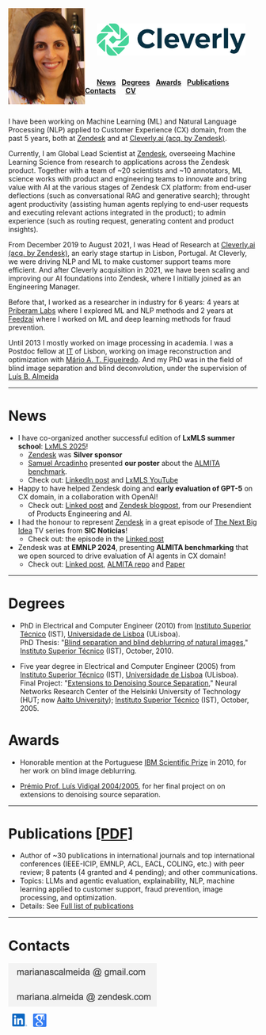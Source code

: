 <!---  
# Mariana S. C. Almeida 
<table><tr><td>
</td></tr></table>
<kbd></kbd>
https://github.com/fefong/markdown_readme/blob/master/README.md
https://raw.githubusercontent.com/fefong/markdown_readme/master/README.md
https://www.markdownguide.org/basic-syntax#headings
[a relative link](another-page.md)
-->

<img align="left" src="images/rsz_rsz_img_mla.jpg" width="155"> 

<br>

 &nbsp; &nbsp; &nbsp; <img align="center" src="images/CleverlyLogo.png" width="300">  

<br>

 &nbsp; &nbsp; &nbsp; [**News**](#news)  &nbsp;  [**Degrees**](#degrees)  &nbsp; [**Awards**](#awards) &nbsp; [**Publications**](#publications) &nbsp; [**Contacts**](#contacts)
 &nbsp; &nbsp; [**CV**](https://raw.githubusercontent.com/MarianaAlmeida/marianaalmeida.github.io/94f9e116754d5fd581774fb848137799793d589b/documents/MarianaSCAlmeida_CV.pdf)

<br>

<!---  
&nbsp; &nbsp; &nbsp; [<img align="center" src="images/linkedin_logo.svg" width="30">](https://www.linkedin.com/in/marianaalmeida/)
&nbsp; [<img align="center" src="images/scholar_logo5.png" width="27">](https://scholar.google.com/citations?user=1_U5zugAAAAJ&hl=en&authuser=1&oi=sra)

<br>
-->

<!---  
boarder="100px solid blue" width="180" padding="200px" margin="20px"
padding="5px"
0 10px
margin:20px 30px
padding-left
padding-right
 box-sizing="border-box"
![alt text]("images/rsz_img_mla.jpg")
![alt text]("https://github.com/MarianaAlmeida/marianaalmeida.github.io/blob/master/images/rsz_img_mla.jpg")
https://github.com/MarianaAlmeida/marianaalmeida.github.io/blob/master/
&nbsp;
-->

I have been working on Machine Learning (ML) and Natural Language Processing (NLP) applied to Customer Experience (CX) domain, from the past 5 years, both at [Zendesk](https://zendesk.com) and at [Cleverly.ai (acq. by Zendesk)](https://www.linkedin.com/company/cleverlyai/).

Currently, I am Global Lead Scientist at [Zendesk](https://zendesk.com), overseeing Machine Learning Science from research to applications across the Zendesk product. Together with a team of ~20 scientists and ~10 annotators, ML science works with product and engineering teams to innovate and bring value with AI at the various stages of Zendesk CX platform: from end-user deflections (such as conversational RAG and generative search); throught agent productivity (assisting human agents replying to end-user requests and executing relevant actions integrated in the product); to admin experience (such as routing request, generating content and product insights).

From December 2019 to August 2021, I was Head of Research at [Cleverly.ai (acq. by Zendesk)](https://www.linkedin.com/company/cleverlyai/), an early stage startup in Lisbon, Portugal. At Cleverly, we were driving NLP and ML to make customer support teams more efficient. And after Cleverly acquisition in 2021, we have been scaling and improving our AI foundations into Zendesk, where I initially joined as an Engineering Manager.

Before that, I worked as a researcher in industry for 6 years: 4 years at [Priberam Labs](http://labs.priberam.com/) where I explored ML and NLP methods and 2 years at [Feedzai](https://feedzai.com/) where I worked on ML and deep learning methods for fraud prevention.

Until 2013 I mostly worked on image processing in academia. I was a Postdoc fellow at [IT](https://www.it.pt/) of Lisbon, working on image reconstruction and optimization with [Mário A. T. Figueiredo](http://www.lx.it.pt/~mtf/). And my PhD was in the field of blind image separation and blind deconvolution, under the supervision of [Luís B. Almeida](http://www.lx.it.pt/~lbalmeida/)

<!--- , at [IT](https://www.it.pt/) of Lisbon, Portugal.-->


___

# News 

<ul style="margin-top:0; margin-bottom:0; padding-left:20px;">
  <li>
    I have co-organized another successful edition of <b>LxMLS summer school</b>: <a href="http://lxmls.it.pt/2025/">LxMLS 2025</a>!
    <ul style="margin-top:0; margin-bottom:0; padding-left:20px;">
      <li>
         <a href="https://zendesk.com/">Zendesk</a>  was <b>Silver sponsor</b> 
      </li>
     <li>
         <a href="https://www.linkedin.com/in/samuel-arcadinho/">Samuel Arcadinho</a> presented <b>our poster</b> about the <a href="https://lnkd.in/dwQYRPWk">ALMITA benchmark</a>.
      </li>
      <li>
     Check out: 
<a href="https://www.linkedin.com/posts/marianaalmeida_zendesk-lxmls-nlp-activity-7358870183840563200-EaM_?utm_source=share&utm_medium=member_desktop&rcm=ACoAAADKrgMBUiZ0-XqSg4sXTofsEl7Aqy7Txsg">LinkedIn post</a> 
and 
<a href="https://www.youtube.com/watch?v=gTDxn3aiut0&list=PLQl_xdhSmQejlq2Asgq55T60dlJkXbFPx">LxMLS YouTube</a> 
      </li>
     </ul>
  </li>
</ul>

<ul style="margin-top:0; margin-bottom:0; padding-left:20px;">
  <li>
    Happy to have helped Zendesk doing and <b>early evaluation of GPT-5</b> on CX domain, in a collaboration with OpenAI!
    <ul style="margin-top:0; margin-bottom:0; padding-left:20px;">
      <li>
         Check out: 
<a href="https://www.linkedin.com/posts/supadhyay_zendesk-ai-gpt-5-setting-the-pace-for-activity-7359296132453224448-GYlY/?utm_source=share&utm_medium=member_desktop&rcm=ACoAAADKrgMBUiZ0-XqSg4sXTofsEl7Aqy7Txsg">Linked post</a> 
and 
<a href="http://zendesk.com/blog/zip2-zendesk-ai-gpt-5/">Zendesk blogpost</a>, 
from our Presendient of Products Engineering and AI.
      </li>
     </ul>
  </li>
</ul>

<ul style="margin-top:0; margin-bottom:0; padding-left:20px;">
  <li>
I had the honour to represent <a href="https://zendesk.com">Zendesk</a> in a great episode of <a href="https://www.linkedin.com/company/thenextbigidea/">The Next Big Idea</a> TV series from <b>SIC Noticias</b>!    
   <ul style="margin-top:0; margin-bottom:0; padding-left:20px;">
      <li>
         Check out: the episode in the 
<a href="https://www.linkedin.com/posts/marianaalmeida_retalho-ecommerce-saaeqde-activity-7348289711955677185-akUq?utm_source=share&utm_medium=member_desktop&rcm=ACoAAADKrgMBUiZ0-XqSg4sXTofsEl7Aqy7Txsg">Linked post</a>
      </li>
     </ul>
  </li>
</ul>

<ul style="margin-top:0; margin-bottom:0; padding-left:20px;">
  <li>
Zendesk was at <b>EMNLP 2024</b>, presenting <b>ALMITA benchmarking</b> that we open sourced to drive evaluation of AI agents in CX domain!
   <ul style="margin-top:0; margin-bottom:0; padding-left:20px;">
      <li>
        Check out: 
<a href="https://www.linkedin.com/posts/activity-7263888570686328832-0HCK?utm_source=share&utm_medium=member_desktop&rcm=ACoAAADKrgMBUiZ0-XqSg4sXTofsEl7Aqy7Txsg">Linked post</a>,
<a href="https://github.com/zendesk/almita-dataset">ALMITA repo</a> and
<a href="https://aclanthology.org/2024.genbench-1.4/">Paper</a>
      </li>
     </ul>
  </li>
</ul>
<!--- 
* I have co-organized another successful edition of LxMLS summer school -- [LxMLS 2025](http://lxmls.it.pt/2025/)!
  * [Zendesk](https://zendesk.com) was Silver sponsor and [Samuel Arcadinho](https://www.linkedin.com/in/samuel-arcadinho/) presented ou poster about the [ALMITA benchmark](https://lnkd.in/dwQYRPWk).
  * Check out: [LinkedIn post](https://www.linkedin.com/posts/marianaalmeida_zendesk-lxmls-nlp-activity-7358870183840563200-EaM_?utm_source=share&utm_medium=member_desktop&rcm=ACoAAADKrgMBUiZ0-XqSg4sXTofsEl7Aqy7Txsg) and [LxMLS YouTube](https://www.youtube.com/watch?v=gTDxn3aiut0&list=PLQl_xdhSmQejlq2Asgq55T60dlJkXbFPx)


* Happy to have helped Zendesk doing and early evaluation of GPT-5 on CX domain, in a collaboration with OpenAI.
  * Check out: [Linked post](https://www.linkedin.com/posts/supadhyay_zendesk-ai-gpt-5-setting-the-pace-for-activity-7359296132453224448-GYlY/?utm_source=share&utm_medium=member_desktop&rcm=ACoAAADKrgMBUiZ0-XqSg4sXTofsEl7Aqy7Txsg) and [Zendesk blogpost](http://zendesk.com/blog/zip2-zendesk-ai-gpt-5/) from our Presendient of Products Engineering and AI

 
* I had the honour to represent [Zendesk](https://zendesk.com) in this great episode of [The Next Big Idea](https://www.linkedin.com/company/thenextbigidea/) TV program from SIC Noticias.
  * Check out: the episode in the [Linked post](https://www.linkedin.com/posts/marianaalmeida_retalho-ecommerce-saaeqde-activity-7348289711955677185-akUq?utm_source=share&utm_medium=member_desktop&rcm=ACoAAADKrgMBUiZ0-XqSg4sXTofsEl7Aqy7Txsg)


* Zendesk was present at EMNLP 2024, presenting [ALMITA benchmarking](https://github.com/zendesk/almita-dataset) that Zendesk open sourced to drive evaluation of AI agents in CX domain!
  * Check out: [Linked post](https://www.linkedin.com/posts/activity-7263888570686328832-0HCK?utm_source=share&utm_medium=member_desktop&rcm=ACoAAADKrgMBUiZ0-XqSg4sXTofsEl7Aqy7Txsg); [ALMITA repo](https://github.com/zendesk/almita-dataset) wih open sourced benchmarking; [Paper](https://aclanthology.org/2024.genbench-1.4/)
-->  

<!--- 
7,48,66
69,212,153
https://www.ginifab.com/feeds/pms/color_picker_from_image.php
style="font-size: 250%"
48,148,107

-->
<!---
* <span style="color:rgb(182,0,59)">**Hiring:**</span> &nbsp;[Cleverly](https://cleverly.ai/) got a european **SME Innovation Associate** grant to hire a PhD in NLP or a Researcher with equivalent experience for one year. If you are interested, see more details [here](https://cleverly.ai/jobs/#job-494138) or [contact me](#contacts)!


* <span style="color:rgb(182,0,59)">**Hiring:**</span> &nbsp;[Cleverly](https://cleverly.ai/) has opened **Internships** on ML and NLP projects. If you are interested, please [contact me](#contacts).

* I am co-organizing [LxMLS 2020](http://lxmls.it.pt/2020/). This year LxMLS will be a **fully on-line school**.

* In december 2019 I joined [Cleverly](https://cleverly.ai/) :-) We are building AI-driven solutions that make customer support teams more efficient!
-->
___

# Degrees 


* PhD in Electrical and Computer Engineer (2010) from [Instituto Superior Técnico](https://tecnico.ulisboa.pt/pt/)  (IST), [Universidade de Lisboa](https://www.ulisboa.pt/) (ULisboa).
<br> PhD Thesis: "[Blind separation and blind deblurring of natural images](http://www.lx.it.pt/~mscla/MA_pdfs/PhDThesis_MarianaAlmeida2010.pdf)," [Instituto Superior Técnico](https://tecnico.ulisboa.pt/pt/) (IST), October, 2010. 

* Five year degree in Electrical and Computer Engineer (2005) from [Instituto Superior Técnico](https://tecnico.ulisboa.pt/pt/)  (IST), [Universidade de Lisboa](https://www.ulisboa.pt/) (ULisboa).
<br> Final Project: "[Extensions to Denoising Source Separation](http://www.lx.it.pt/~mscla/MA_pdfs/MarianaSCAlmeida_TFC_05.pdf)," Neural Networks Research Center of the Helsinki University of Technology (HUT; now [Aalto University](https://www.aalto.fi/en)); [Instituto Superior Técnico](https://tecnico.ulisboa.pt/pt/) (IST), October, 2005. 

# Awards 

* Honorable mention at the Portuguese [IBM Scientific Prize](https://www.ibm.com/;www-05.ibm.com/pt/pc/premio.html) in 2010, for her work on blind image deblurring.

* [Prémio Prof. Luís Vidigal 2004/2005](http://premio-vidigal.inesc.pt/), for her final project on on extensions to denoising source separation.

___

# Publications  [[PDF]](https://raw.githubusercontent.com/MarianaAlmeida/marianaalmeida.github.io/94f9e116754d5fd581774fb848137799793d589b/documents/MarianaSCAlmeida_ListPublications.pdf)

* Author of ~30 publications in international journals and top international conferences (IEEE-ICIP, EMNLP, ACL, EACL, COLING, etc.) with peer review; 8 patents (4 granted and 4 pending); and other communications.
* Topics: LLMs and agentic evaluation, explainability, NLP, machine learning applied to customer support, fraud prevention, image processing, and optimization. 
* Details: See [Full list of publications](https://raw.githubusercontent.com/MarianaAlmeida/marianaalmeida.github.io/94f9e116754d5fd581774fb848137799793d589b/documents/MarianaSCAlmeida_ListPublications.pdf)


<!--
## Patents

* National Patent: "Processo de focagem cega de imagens," BPI: 246/2009, 2009.

## Journals

* **Mariana S. C. Almeida** and [Mário A. T. Figueiredo](http://www.lx.it.pt/~mtf/), 
<br> "[Deconvolving images with unknown boundaries using the alternating direction method of multipliers](http://arxiv.org/abs/1210.2687)," 
<br> IEEE Trans. Image Processing, vol. 22, No. 8, pp. 3074-3086, 2013. 
<br> [[Abstract and MATLAB code](http://www.lx.it.pt/~mscla/ADMM_UBC.htm)]

* **Mariana S. C. Almeida** and [Mário A. T. Figueiredo](http://www.lx.it.pt/~mtf/), 
<br> "[Stopping Criteria for Iterative Blind and Non-Blind Image Deblurring Algorithms Based on Residual Whiteness Measures](http://www.lx.it.pt/~mscla/MA_pdfs/Almeida_Figueiredo_TIP2013_WhitenessMeasures.pdf)," 
<br> IEEE Trans Image Processing, vol. 22, nº7, pp.2751-63, 2013.
<br> [[Abstract and MATLAB code](http://www.lx.it.pt/~mscla/WhitenessMeasures.htm)]

* **Mariana S. C. Almeida** and [Luís B. Almeida](http://www.lx.it.pt/~lbalmeida/),
<br> "[Nonlinear separation of a show-through mixing model using a physical model trained with ICA](https://www.sciencedirect.com/science/article/abs/pii/S0165168411003409),"
<br> Signal Processing, Vol 92, issue 4, pp. 872-884, April, 2012. 
<br> [[Abstract, Bi-affine separability and data](http://www.lx.it.pt/~mscla/Bi-affine%20Model%20Separation%20-%20Signal%20Processing%2012.htm)]

* **Mariana S. C. Almeida** and [Luís B. Almeida](http://www.lx.it.pt/~lbalmeida/), 
<br> "[Blind and Semi-Blind Deblurring of Natural Images](https://ieeexplore.ieee.org/document/5226594)," 
<br> IEEE Trans. Image Processing, Vol.19, pp. 36-52, January, 2010. 
<br> [[Abstract and MATLAB code](http://www.lx.it.pt/~mscla/BID_NI_UBC.htm)]
<br> **Top 10 most accessed articles of IEEE Trans. Image Processing on March 2010**
<br> **Top 100 IEEE most accessed articles during the months of January, February and March 2010**


* **Mariana S. C. Almeida** and [Luís B. Almeida](http://www.lx.it.pt/~lbalmeida/),
<br> "[Wavelet-based separation of nonlinear show-through and bleed-through image mixtures](http://www.lx.it.pt/~mscla/MA_pdfs/Almeida_Den_Neurocomp08.pdf)," 
<br> Neurocomputing, Vol. 72, pp. 57-70, December, 2008.
<br> [[Abstract, data and  MATLAB code](http://www.lx.it.pt/~mscla/Wavelet%20Separation%20-%20Nerucomputing08.htm)]

## Conferences

* Bruno Jardin, [Ricardo Rei](https://www.inesc-id.pt/member/19471/), **Mariana S. C. Almeida**,
<br> "[Multilingual Email Zoning](https://arxiv.org/abs/2102.00461),"
<br> Annual Meeting of the European Chapter of the Association for Computational Linguistics (EACL'21) SRW, 2021.
<br> [[Cleverly Multilingual Zoning Corpora](https://github.com/cleverly-ai/multilingual-email-zoning)]

* Bernardo Branco, Pedro Abreu, Ana Sofia Gomes, **Mariana S. C. Almeida**, João Tiago Ascensão, Pedro Bizarro,
<br> "[Interleaved Sequence RNNs for Fraud Detection](https://arxiv.org/pdf/2002.05988.pdf),"
<br> ACM SIGKDD Conference on Knowledge Discovery and Data Mining 2020, Applied Data Science Track KDD ’20, 2020.

* Afonso Mendes, David Nogueira, Samuel Broscheit, Filipe Aleixo, [Pedro Balage](http://www.pedrobalage.com/), Rui Martins, Sebastião Miranda and **Mariana S. C. Almeida**,
<br> ["SUMMA at TAC Knowledge Base Population Task 2017](https://tac.nist.gov/publications/2017/participant.papers/TAC2017.SUMMA.proceedings.pdf)," 
<br> Proceedings of the Text Analysis Conference (TAC) KBP 2017, National Institute of Standards and Technology, Gaithersburg, Maryland USA, 2018.

* Renars Liepins, Ulrich Germann, Guntis Barzdins, Alexandra Birch, Steve Renals, Susanne Weber, Peggy van der Kreeft, Herve Bourlard, João Prieto, Ondrej Klejch, Peter Bell, Alexandros Lazaridis, Afonso Mendes, [Sebastian Riedel](http://www.riedelcastro.org/), **Mariana S. C. Almeida**, [Pedro Balage](http://www.pedrobalage.com/), [Shay B. Cohen](http://homepages.inf.ed.ac.uk/scohen/), Tomasz Dwojak, Philip N. Garner, Andreas Giefer, Marcin Junczys-Dowmunt, Hina Imran, David Nogueira, Ahmed Ali, Sebastião Miranda, Andrei Popescu-Belis, Lesly Miculicich Werlen, Nikos Papasarantopoulos, Abiola Obamuyide, Clive Jones, Fahim Dalvi, [Andreas Vlachos](https://andreasvlachos.github.io/), Yang Wang, Sibo Tong, Rico Sennrich, Nikolaos Pappas, Shashi Narayan, Marco Damonte, Nadir Durrani, Sameer Khurana, Ahmed Abdelali, Hassan Sajjad, Stephan Vogel, David Sheppey, Chris Hernon, 
<br> "The SUMMA Platform Prototype,"
<br> Proceedings of the EACL 2017 Software Demonstrations, Valencia, Spain, April 3-7 2017, pages 116–119.

* Peteris Paikens, Guntis Barzdins, Afonso Mendes, [Daniel C. Ferreira](https://dcferreira.com/), Samuel Broscheit, **Mariana S. C. Almeida**, Sebastião Miranda, David Nogueira, [Pedro Balage](http://www.pedrobalage.com/), [André F. T. Martins](https://andre-martins.github.io/),
<br> "[SUMMA at TAC Knowledge Base Population Task 2016](https://tac.nist.gov/publications/2016/participant.papers/TAC2016.summa.proceedings.pdf)," 
<br> Proceedings of the Text Analysis Conference (TAC) KBP 2016, National Institute of Standards and Technology, Gaithersburg, Maryland USA, 2017.

* [Daniel C. Ferreira](https://dcferreira.com/), [André F. T. Martins](https://andre-martins.github.io/), and **Mariana S. C. Almeida**,
<br> "[Jointly Learning to Embed and Predict with Multiple Languages](https://www.aclweb.org/anthology/P16-1190.pdf),"
<br> Annual Meeting of the Association for Computational Linguistics (ACL'16), Berlin, Germany, August 2016
<br> [[Code](https://github.com/dcferreira/multilingual-joint-embeddings/)]

* [Afonso M. A. M. Teodoro](https://www.it.pt/Members/Index/15372), **Mariana S. C. Almeida** and [Mário A. T. Figueiredo](http://www.lx.it.pt/~mtf/), 
<br> "Single-frame Image Denoising and Inpainting Using Gaussian Mixtures," 
<br> International Conference on Pattern Recognition Applications and Methods (ICPRAM 2015), Lisbon, Portugal, 2015.

* **Mariana S. C. Almeida**,  Cláudia Pinto, Helena Figueira, Pedro Mendes and [André F. T. Martins](https://andre-martins.github.io/),
<br> "[Aligning Opinions: Cross-Lingual Opinion Mining with Dependencies](doduments/acl2015_dom)," 
<br> Annual Meeting of the Association for Computational Linguistics (ACL'15), Beijing, China, July 2015. 
<br> [[Corpus](http://labs.priberam.com/Resources/Fine-Grained-Opinion-Corpus.aspx)]

* **Mariana S. C. Almeida** and [André F. T. Martins](https://andre-martins.github.io/),
<br> "[Lisbon: Evaluating TurboSemanticParser on Multiple Languages and Out-of-Domain Data](documents/semeval2015_task18.pdf),"
<br> Proceedings of International Workshop on Semantic Evaluation (SemEval'15), task 18: Broad Coverage Semantic Dependency Parsing, Denver, USA, June 2015.
<br> [[Code](http://labs.priberam.com/Resources/TurboSemanticParser.aspx)]


* [André F. T. Martins](https://andre-martins.github.io/) and **Mariana S. C. Almeida**,
<br> "[Priberam: A Turbo Semantic Parser with Second Order Features](documents/semeval2014_task8),"
<br> Proceedings of International Workshop on Semantic Evaluation (SemEval'14), task 8: Broad Coverage Semantic Dependency Parsing, Dublin, Ireland, August 2014.
<br> [[Code](http://labs.priberam.com/Resources/TurboSemanticParser.aspx)]
<br> **Best system of the shared task**


* **Mariana S. C. Almeida**, Miguel B. Almeida, and [André F. T. Martins](https://andre-martins.github.io/),
<br> "[A Joint Model For Quotation Attribution and Coreference Resolution](documents/eacl2014),"
<br> Annual Meeting of the European Chapter of the Association for Computational Linguistics (EACL'14), Gothenburg, Sweden, April 2014.

* Miguel B. Almeida, **Mariana S. C. Almeida**, [André F. T. Martins](https://andre-martins.github.io/), Helena Figueira, Pedro Mendes, and Cláudia Pinto,
<br> "[A New Multi-Document Summarization Corpus for European Portuguese](documents/lrec2014),"
<br> Proceedings of the Language Resources and Evaluation Conference (LREC'14), Reykjavik, Iceland, May 2014.


* **Mariana S. C. Almeida** and [Mário A. T. Figueiredo](http://www.lx.it.pt/~mtf/), 
<br> "Frame-based image deblurring with unknown boundary conditions using the Alternating Direction Method of Multipliers," <br> IEEE International Conf. on Image Processing – ICIP’2013, Melbourne, Australia, September, 2013.

* **Mariana S. C. Almeida** and [Mário A. T. Figueiredo](http://www.lx.it.pt/~mtf/), 
<br> "Blind Image Deblurring with Unknown Boundaries Using the Alternating Direction Method of Multipliers,"
<br> IEEE International Conf. on Image Processing – ICIP’2013, Melbourne, Australia, September, 2013.
<br> [[Abstract, data and  MATLAB code](http://www.lx.it.pt/~mscla/BID_ADMM_UBC.htm)]

* **Mariana S. C. Almeida**, André Abelha and [Luís B. Almeida](http://www.lx.it.pt/~lbalmeida/), 
<br> "Multi-resolution approach for blind deblurring of natural images”, 
<br> IEEE International Conference on Image Processing – ICIP’2012, 30 Set. – 3 Out., Orlando, Florida, EUA,2012.

* **Mariana S. C. Almeida** and [Mário A. T. Figueiredo](http://www.lx.it.pt/~mtf/), 
<br> "New stopping criteria for iterative blind image deblurring based on residual whiteness measures," 
<br> IEEE Workshop on Statistical Signal Processing – SSP’2011, Nice, France, 2011. 
<br> [[MATLAB code](http://www.lx.it.pt/~mscla/WhitenessMeasures.htm)].

*  **Mariana S. C. Almeida** and [Luís B. Almeida](http://www.lx.it.pt/~lbalmeida/), 
<br> "[Blind deblurring of foreground-background images](http://www.lx.it.pt/~mscla/MA_pdfs/Almeida_ICIP09_2Areas_Submitted.pdf)," 
<br> IEEE International Conference on Image Processing – ICIP’2009, Cairo, Egypt, 2009.
[[Poster](http://www.lx.it.pt/~mscla/MA_pdfs/Poster_Almeida_ICIP09_BID2Areas.pdf)]

* **Mariana S. C. Almeida** and [Luís B. Almeida](http://www.lx.it.pt/~lbalmeida/), 
<br> "[Blind deblurring of natural images](http://www.lx.it.pt/~mscla/MA_pdfs/Almeida_ICASSP08_Debluring.pdf)," 
<br> IEEE International Conference on Acoustics, Speech and Signal Processing - ICASSP’ 2008, March, Las Vegas, 2008. 
<br> [[Poster](http://www.lx.it.pt/~mscla/MA_pdfs/Poster_Almeida_ICASSP08_Deblurring.pdf)] [[MATLAB code](http://www.lx.it.pt/~mscla/BID_NI_UBC.htm)]

* **Mariana S. C. Almeida** and [Luís B. Almeida](http://www.lx.it.pt/~lbalmeida/), 
<br> "[Separating Nonlinear Image Mixtures Using a
Physical Model Trained with ICA](http://www.lx.it.pt/~mscla/MA_pdfs/Almeida_MLSP06_Model.pdf),"
<br> Proc. IEEE Int. Worksh. Machine Learning for Signal Processing 2006 – MLSP’2006, Maynooth, Ireland, Vol.1, pp. 65 – 70, September, 2006. 

* **Mariana S. C. Almeida** and [Luís B. Almeida](http://www.lx.it.pt/~lbalmeida/), 
<br> "[Wavelet Based Nonlinear Separation of Images](http://www.lx.it.pt/~mscla/MA_pdfs/Almeida_MLSP06_Den.pdf)," 
<br> Proc. IEEE Int. Worksh. Machine Learning for Signal Processing – MLSP’2006, Maynooth, Ireland, Vol.1, pp. 53 – 58 , September, 2006.

* **Mariana S. C. Almeida**, [Harri Valpola](https://lifeboat.com/ex/bios.harri.valpola) and Jaakko Särelä, 
<br> "[Separation of a Nonlinear Image Mixtures by Denoising Source Separation](http://www.lx.it.pt/~mscla/MA_pdfs/Almeida_ICA06_NonlinearDSS.pdf)," 
<br> Proc. of the 6th International Conference on Independent Component Analysis and Blind Signal Separation – ICA’2006, Charleston, S.C., USA, pp. 8-15, 2006. 
<br> [[Poster](http://www.lx.it.pt/~mscla/MA_pdfs/Poster_Almeida_ICA06_NonLinearDSS.bmp)] [[Abstract, data and MATLAB code](http://www.lx.it.pt/~mscla/Wavelet%20Separation%20-%20Nerucomputing08.htm)]

-->
___

# Contacts


<img align="center" src="images/mariana_emails.png" width="300"> 

&nbsp; [<img align="center" src="images/linkedin_logo.svg" width="30">](https://www.linkedin.com/in/marianaalmeida/)
&nbsp; [<img align="center" src="images/scholar_logo5.png" width="27">](https://scholar.google.com/citations?user=1_U5zugAAAAJ&hl=en&authuser=1&oi=sra)


<!--- 
&nbsp; [<img align="center" src="images/scholar_logo2.png" width="28">](https://scholar.google.com/citations?user=1_U5zugAAAAJ&hl=en&authuser=1&oi=sra)
&nbsp;[https://www.linkedin.com/in/marianaalmeida/](https://www.linkedin.com/in/marianaalmeida/)
marianascalmeida @ gmail.com
mariana.almeida @ zendesk.com
https://stackoverflow.com/questions/37413679/how-to-add-a-linkedin-link-to-jekyll-pages-on-github
https://raw.githubusercontent.com/carlsednaoui/gitsocial/master/README.md
https://github.com/carlsednaoui/gitsocial
-->
 
